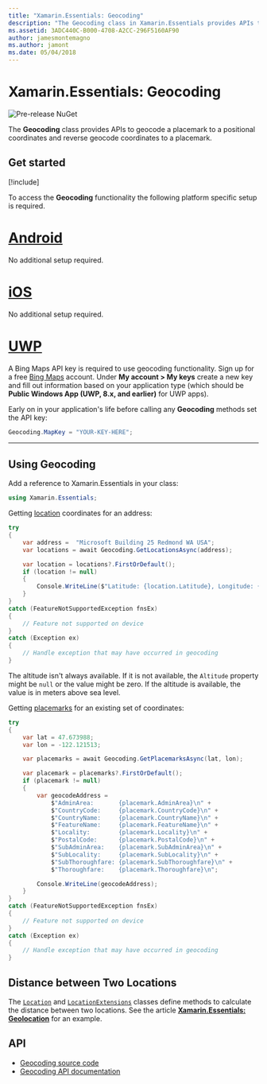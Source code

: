 ```yaml
---
title: "Xamarin.Essentials: Geocoding"
description: "The Geocoding class in Xamarin.Essentials provides APIs to both geocode a placemark to a positional coordinates and reverse geocode coordinates to a placemark."
ms.assetid: 3ADC440C-B000-4708-A2CC-296F5160AF90
author: jamesmontemagno
ms.author: jamont
ms.date: 05/04/2018
---
```


# Xamarin.Essentials: Geocoding

![Pre-release NuGet](~/media/shared/pre-release.png)

The **Geocoding** class provides APIs to geocode a placemark to a positional coordinates and reverse geocode coordinates to a placemark.

## Get started

[!include[](~/essentials/includes/get-started.md)]

To access the **Geocoding** functionality the following platform specific setup is required.

# [Android](#tab/android)

No additional setup required.

# [iOS](#tab/ios)

No additional setup required.

# [UWP](#tab/uwp)

A Bing Maps API key is required to use geocoding functionality. Sign up for a free [Bing Maps](https://www.bingmapsportal.com/) account. Under **My account > My keys** create a new key and fill out information based on your application type (which should be **Public Windows App (UWP, 8.x, and earlier)** for UWP apps).

Early on in your application's life before calling any **Geocoding** methods set the API key:

```csharp
Geocoding.MapKey = "YOUR-KEY-HERE";
```

-----

## Using Geocoding

Add a reference to Xamarin.Essentials in your class:

```csharp
using Xamarin.Essentials;
```

Getting [location](xref:Xamarin.Essentials.Location) coordinates for an address:

```csharp
try
{
    var address =  "Microsoft Building 25 Redmond WA USA";
    var locations = await Geocoding.GetLocationsAsync(address);

    var location = locations?.FirstOrDefault();
    if (location != null)
    {
        Console.WriteLine($"Latitude: {location.Latitude}, Longitude: {location.Longitude}, Altitude: {location.Altitude}");
    }
}
catch (FeatureNotSupportedException fnsEx)
{
    // Feature not supported on device
}
catch (Exception ex)
{
    // Handle exception that may have occurred in geocoding
}
```

The altitude isn't always available. If it is not available, the `Altitude` property might be `null` or the value might be zero. If the altitude is available, the value is in meters above sea level.

Getting [placemarks](xref:Xamarin.Essentials.Placemark) for an existing set of coordinates:

```csharp
try
{
    var lat = 47.673988;
    var lon = -122.121513;

    var placemarks = await Geocoding.GetPlacemarksAsync(lat, lon);

    var placemark = placemarks?.FirstOrDefault();
    if (placemark != null)
    {
        var geocodeAddress =
            $"AdminArea:       {placemark.AdminArea}\n" +
            $"CountryCode:     {placemark.CountryCode}\n" +
            $"CountryName:     {placemark.CountryName}\n" +
            $"FeatureName:     {placemark.FeatureName}\n" +
            $"Locality:        {placemark.Locality}\n" +
            $"PostalCode:      {placemark.PostalCode}\n" +
            $"SubAdminArea:    {placemark.SubAdminArea}\n" +
            $"SubLocality:     {placemark.SubLocality}\n" +
            $"SubThoroughfare: {placemark.SubThoroughfare}\n" +
            $"Thoroughfare:    {placemark.Thoroughfare}\n";

        Console.WriteLine(geocodeAddress);
    }
}
catch (FeatureNotSupportedException fnsEx)
{
    // Feature not supported on device
}
catch (Exception ex)
{
    // Handle exception that may have occurred in geocoding
}
```

## Distance between Two Locations

The [`Location`](xref:Xamarin.Essentials.Location) and [`LocationExtensions`](xref:Xamarin.Essentials.LocationExtensions) classes define methods to calculate the distance between two locations. See the article [**Xamarin.Essentials: Geolocation**](geolocation.md#calculate-distance) for an example.

## API

- [Geocoding source code](https://github.com/xamarin/Essentials/tree/master/Xamarin.Essentials/Geocoding)
- [Geocoding API documentation](xref:Xamarin.Essentials.Geocoding)
